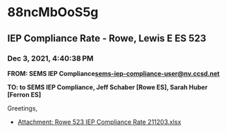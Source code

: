 # 88ncMbOoS5g
## IEP Compliance Rate - Rowe, Lewis E ES 523
### Dec 3, 2021, 4:40:38 PM
**FROM: SEMS IEP Compliance<sems-iep-compliance-user@nv.ccsd.net>**

**TO: to SEMS IEP Compliance, Jeff Schaber [Rowe ES], Sarah Huber [Ferron ES]**


Greetings,  





* [Attachment: Rowe 523 IEP Compliance Rate 211203.xlsx](88ncMbOoS5g-attachment-1.xlsx)
